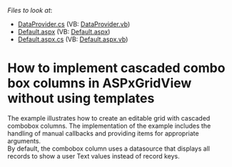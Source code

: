 <!-- default file list -->
*Files to look at*:

* [DataProvider.cs](./CS/Example/App_Code/DataProvider.cs) (VB: [DataProvider.vb](./VB/Example/App_Code/DataProvider.vb))
* [Default.aspx](./CS/Example/Default.aspx) (VB: [Default.aspx](./VB/Example/Default.aspx))
* [Default.aspx.cs](./CS/Example/Default.aspx.cs) (VB: [Default.aspx.vb](./VB/Example/Default.aspx.vb))
<!-- default file list end -->
# How to implement cascaded combo box columns in ASPxGridView without using templates


<p>The example illustrates how to create an editable grid with cascaded combobox columns. The implementation of the example includes the handling of manual callbacks and providing items for appropriate arguments.<br />
By default, the combobox column uses a datasource that displays all records to show a user Text values instead of record keys.</p>

<br/>


